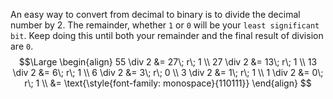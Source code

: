 An easy way to convert from decimal to binary is to divide the decimal number by 2. The remainder, whether `1` or `0` will be your `least significant bit`. Keep doing this until both your remainder and the final result of division are `0`.
$$\Large
\begin{align}
55 \div 2 &= 27\; r\; 1 \\
27 \div 2 &= 13\; r\; 1 \\
13 \div 2 &= 6\; r\; 1 \\
6 \div 2 &= 3\; r\; 0 \\
3 \div 2 &= 1\; r\; 1 \\
1 \div 2 &= 0\; r\; 1 \\
&= \text{\style{font-family: monospace}{110111}}
\end{align}
$$
